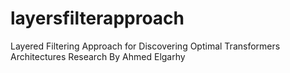 # layersfilterapproach
Layered Filtering Approach for Discovering Optimal Transformers Architectures Research By Ahmed Elgarhy

